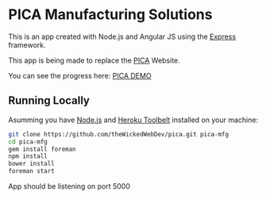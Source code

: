 # PICA Manufacturing Solutions

This is an app created with Node.js and Angular JS using the [Express](http://expressjs.com/) framework.

This app is being made to replace the [PICA](http://www.acidoticracing.com) Website.

You can see the progress here: [PICA DEMO](http://picamfg.herokuapp.com)

## Running Locally

Asumming you have [Node.js](http://nodejs.org/) and [Heroku Toolbelt](https://toolbelt.heroku.com/) installed on your machine:

```sh
git clone https://github.com/theWickedWebDev/pica.git pica-mfg
cd pica-mfg
gem install foreman
npm install
bower install
foreman start
```

App should be listening on port 5000